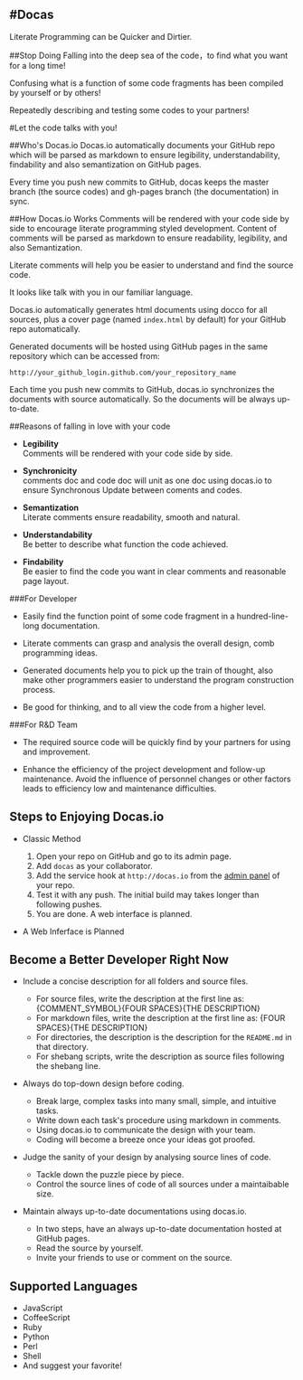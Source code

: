 #Docas
---------------------------------------
Literate Programming can be Quicker and Dirtier. 
    
    
    
##Stop Doing
Falling into the deep sea of the code，to find what you want for a long time!

Confusing what is a function of some code fragments has been compiled by yourself or by others!

Repeatedly describing and testing some codes to your partners!
    
    
#Let the code talks with you!
    
    
##Who's Docas.io
Docas.io automatically documents your GitHub repo which will be parsed as markdown to ensure 
legibility, understandability, findability and also semantization on GitHub pages.

Every time you push new commits to GitHub, docas keeps the master branch (the source codes)
and gh-pages branch (the documentation) in sync.


##How Docas.io Works
Comments will be rendered with your code side by side to encourage literate programming styled
development. Content of comments will be parsed as markdown to ensure readability, legibility, 
and also Semantization.

Literate comments will help you be easier to understand and find the source code.

It looks like talk with you in our familiar language. 

Docas.io automatically generates html documents using docco for all sources, plus a cover
page (named `index.html` by default) for your GitHub repo automatically.

Generated documents will be hosted using GitHub pages in the same repository
which can be accessed from:

    http://your_github_login.github.com/your_repository_name

Each time you push new commits to GitHub, docas.io synchronizes the documents with source 
automatically. So the documents will be always up-to-date.


##Reasons of falling in love with your code 

  *  __Legibility__    
Comments will be rendered with your code side by side. 

  * __Synchronicity__    
comments doc and code doc will unit as one doc using docas.io to ensure Synchronous 
Update between coments and codes. 

  * __Semantization__      
Literate comments ensure readability, smooth and natural.

  * __Understandability__   
Be better to describe what function the code achieved.

  * __Findability__  
Be easier to find the code you want in clear comments and reasonable page layout. 


###For  Developer 
  * Easily find the function point of some code fragment in a hundred-line-long documentation.

  * Literate comments can grasp and analysis the overall design, comb programming ideas.

  * Generated documents help you to pick up the train of thought, also make other programmers easier to 
understand the program construction process.

  * Be good for thinking, and to all view the code from a higher level. 

###For  R&D Team
  * The required source code will be quickly find by your partners for using and improvement.

  * Enhance the efficiency of the project development and follow-up maintenance. Avoid the influence 
of personnel changes or other factors leads to efficiency low and maintenance difficulties.


## Steps to Enjoying Docas.io

* Classic Method
  
  1. Open your repo on GitHub and go to its admin page.
  2. Add `docas` as your collaborator.
  3. Add the service hook at `http://docas.io` from the [admin panel] of your repo.
  4. Test it with any push. The initial build may takes longer than following pushes.
  5. You are done. A web interface is planned.

[admin panel]: https://help.github.com/articles/post-receive-hooks

* A Web Inferface is Planned

## Become a Better Developer Right Now

  * Include a concise description for all folders and source files.

    + For source files, write the description at the first line as:
          {COMMENT_SYMBOL}{FOUR SPACES}{THE DESCRIPTION}
    + For markdown files, write the description at the first line as:
          {FOUR SPACES}{THE DESCRIPTION}
    + For directories, the description is the description for the `README.md` in
    that directory.
    + For shebang scripts, write the description as source files following the
    shebang line. 

  * Always do top-down design before coding.

    + Break large, complex tasks into many small, simple, and intuitive tasks.
    + Write down each task's procedure using markdown in comments.
    + Using docas.io to communicate the design with your team.
    + Coding will become a breeze once your ideas got proofed.

  * Judge the sanity of your design by analysing source lines of code.

    + Tackle down the puzzle piece by piece.
    + Control the source lines of code of all sources under a maintaibable size.

  * Maintain always up-to-date documentations using docas.io.
  
    + In two steps, have an always up-to-date documentation hosted at GitHub pages.
    + Read the source by yourself.
    + Invite your friends to use or comment on the source.

## Supported Languages

  * JavaScript
  * CoffeeScript
  * Ruby
  * Python
  * Perl
  * Shell
  * And suggest your favorite!
